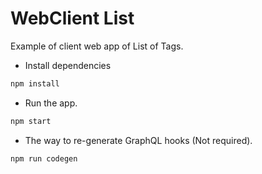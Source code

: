 # WebClient List

Example of client web app of List of Tags.

- Install dependencies

```sh
npm install
```

- Run the app.

```sh
npm start
```

- The way to re-generate GraphQL hooks (Not required).

```sh
npm run codegen
```
